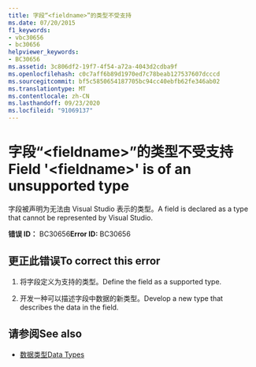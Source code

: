 ```yaml
---
title: 字段“<fieldname>”的类型不受支持
ms.date: 07/20/2015
f1_keywords:
- vbc30656
- bc30656
helpviewer_keywords:
- BC30656
ms.assetid: 3c806df2-19f7-4f54-a72a-4043d2cdba9f
ms.openlocfilehash: c0c7aff6b89d1970ed7c78beab127537607dcccd
ms.sourcegitcommit: bf5c5850654187705bc94cc40ebfb62fe346ab02
ms.translationtype: MT
ms.contentlocale: zh-CN
ms.lasthandoff: 09/23/2020
ms.locfileid: "91069137"
---
```

# <a name="field-fieldname-is-of-an-unsupported-type"></a><span data-ttu-id="b8148-102">字段“\<fieldname>”的类型不受支持</span><span class="sxs-lookup"><span data-stu-id="b8148-102">Field '\<fieldname>' is of an unsupported type</span></span>

<span data-ttu-id="b8148-103">字段被声明为无法由 Visual Studio 表示的类型。</span><span class="sxs-lookup"><span data-stu-id="b8148-103">A field is declared as a type that cannot be represented by Visual Studio.</span></span>  
  
 <span data-ttu-id="b8148-104">**错误 ID：** BC30656</span><span class="sxs-lookup"><span data-stu-id="b8148-104">**Error ID:** BC30656</span></span>  
  
## <a name="to-correct-this-error"></a><span data-ttu-id="b8148-105">更正此错误</span><span class="sxs-lookup"><span data-stu-id="b8148-105">To correct this error</span></span>  
  
1. <span data-ttu-id="b8148-106">将字段定义为支持的类型。</span><span class="sxs-lookup"><span data-stu-id="b8148-106">Define the field as a supported type.</span></span>  
  
2. <span data-ttu-id="b8148-107">开发一种可以描述字段中数据的新类型。</span><span class="sxs-lookup"><span data-stu-id="b8148-107">Develop a new type that describes the data in the field.</span></span>  
  
## <a name="see-also"></a><span data-ttu-id="b8148-108">请参阅</span><span class="sxs-lookup"><span data-stu-id="b8148-108">See also</span></span>

- [<span data-ttu-id="b8148-109">数据类型</span><span class="sxs-lookup"><span data-stu-id="b8148-109">Data Types</span></span>](../language-reference/data-types/index.md)
